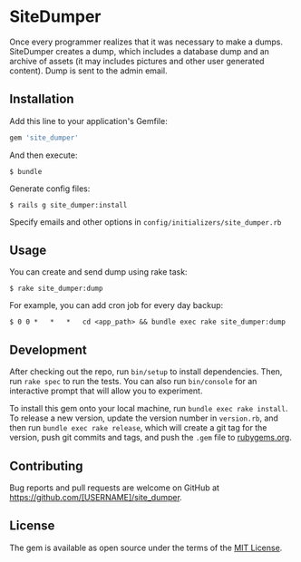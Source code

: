 # SiteDumper

Once every programmer realizes that it was necessary to make a dumps.
SiteDumper creates a dump,
which includes a database dump and an archive of assets (it may includes pictures and other user generated content).
Dump is sent to the admin email.

## Installation

Add this line to your application's Gemfile:

```ruby
gem 'site_dumper'
```

And then execute:

    $ bundle

Generate config files:

    $ rails g site_dumper:install

Specify emails and other options in `config/initializers/site_dumper.rb`

## Usage

You can create and send dump using rake task:

    $ rake site_dumper:dump

For example, you can add cron job for every day backup:

    $ 0 0 *   *   *   cd <app_path> && bundle exec rake site_dumper:dump

## Development

After checking out the repo, run `bin/setup` to install dependencies. Then, run `rake spec` to run the tests. You can also run `bin/console` for an interactive prompt that will allow you to experiment.

To install this gem onto your local machine, run `bundle exec rake install`. To release a new version, update the version number in `version.rb`, and then run `bundle exec rake release`, which will create a git tag for the version, push git commits and tags, and push the `.gem` file to [rubygems.org](https://rubygems.org).

## Contributing

Bug reports and pull requests are welcome on GitHub at https://github.com/[USERNAME]/site_dumper.


## License

The gem is available as open source under the terms of the [MIT License](http://opensource.org/licenses/MIT).

